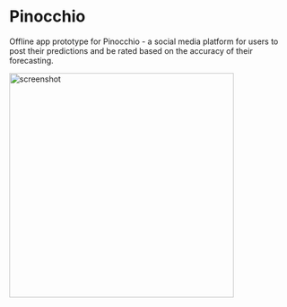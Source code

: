 # Pinocchio
Offline app prototype for Pinocchio - a social media platform for users to post their predictions and be rated based on the accuracy of their forecasting.

<img src = "https://user-images.githubusercontent.com/104458293/212201813-55c08d1b-bd74-4192-af37-4e7f1e9a2f80.png" alt = "screenshot" height = 400>
